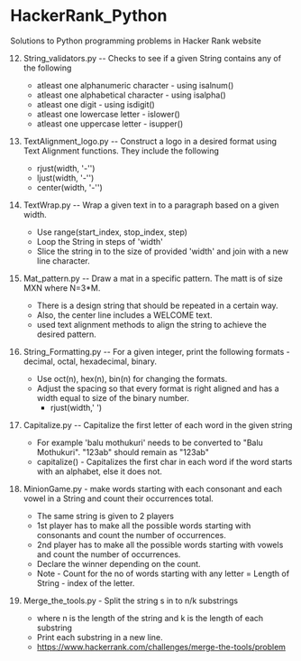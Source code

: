 # HackerRank_Python
Solutions to Python programming problems in Hacker Rank website


12. String_validators.py -- Checks to see if a given String contains any of the following
    - atleast one alphanumeric character - using isalnum()
    - atleast one alphabetical character - using isalpha()
    - atleast one digit - using isdigit()
    - atleast one lowercase letter - islower()
    - atleast one uppercase letter - isupper()

13. TextAlignment_logo.py -- Construct a logo in a desired format using Text Alignment functions.
    They include the following
    - rjust(width, '-'')
    - ljust(width, '-'')
    - center(width, '-'')

14. TextWrap.py -- Wrap a given text in to a paragraph based on a given width.
    - Use range(start_index, stop_index, step)
    - Loop the String in steps of 'width' 
    - Slice the string in to the size of provided 'width' and join with a new line character.

15. Mat_pattern.py -- Draw a mat in a specific pattern. The matt is of size MXN where N=3*M.
    - There is a design string that should be repeated in a certain way.
    - Also, the center line includes a WELCOME text.
    - used text alignment methods to align the string to achieve the desired pattern.

16. String_Formatting.py -- For a given integer, print the following formats - decimal, octal, hexadecimal, binary.
    - Use oct(n), hex(n), bin(n) for changing the formats.
    - Adjust the spacing so that every format is right aligned and has a width equal to size of the binary number.
      - rjust(width,' ')

17. Capitalize.py -- Capitalize the first letter of each word in the given string
    - For example 'balu mothukuri' needs to be converted to "Balu Mothukuri". "123ab" should remain as "123ab"
    - capitalize() - Capitalizes the first char in each word if the word starts with an alphabet, else it does not.

18. MinionGame.py - make words starting with each consonant and each vowel in a String and count their occurrences total.
    - The same string is given to 2 players
    - 1st player has to make all the possible words starting with consonants and count the number of occurrences.
    - 2nd player has to make all the possible words starting with vowels and count the number of occurrences.
    - Declare the winner depending on the count.
    - Note - Count for the no of words starting with any letter = Length of String - index of the letter.

19. Merge_the_tools.py - Split the string s in to n/k substrings 
    - where n is the length of the string and k is the length of each substring
    - Print each substring in a new line.
    - https://www.hackerrank.com/challenges/merge-the-tools/problem


